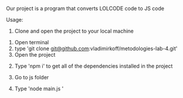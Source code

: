 Our project is a program that converts LOLCODE code to JS code

Usage:

1) Clone and open the project to your local machine

1. Open terminal
2. type 'git clone git@github.com:vladimirkoff/metodologies-lab-4.git'
3. Open the project

2) Type 'npm i' to get all of the dependencies installed in the project

3) Go to js folder

4) Type 'node main.js <LOLCODE file> <JS file>'


